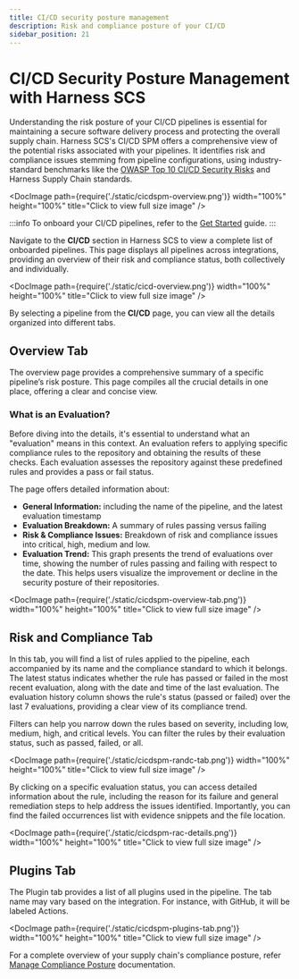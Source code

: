 ```yaml
---
title: CI/CD security posture management
description: Risk and compliance posture of your CI/CD
sidebar_position: 21
---
```


# CI/CD Security Posture Management with Harness SCS

Understanding the risk posture of your CI/CD pipelines is essential for maintaining a secure software delivery process and protecting the overall supply chain. Harness SCS's CI/CD SPM offers a comprehensive view of the potential risks associated with your pipelines. It identifies risk and compliance issues stemming from pipeline configurations, using industry-standard benchmarks like the [OWASP Top 10 CI/CD Security Risks](https://owasp.org/www-project-top-10-ci-cd-security-risks/) and Harness Supply Chain standards.

<DocImage path={require('./static/cicdspm-overview.png')} width="100%" height="100%" title="Click to view full size image" />

:::info
To onboard your CI/CD pipelines, refer to the [Get Started](./get-started) guide.
:::

Navigate to the **CI/CD** section in Harness SCS to view a complete list of onboarded pipelines. This page displays all pipelines across integrations, providing an overview of their risk and compliance status, both collectively and individually.

<DocImage path={require('./static/cicd-overview.png')} width="100%" height="100%" title="Click to view full size image" />

By selecting a pipeline from the **CI/CD** page, you can view all the details organized into different tabs.

## Overview Tab

The overview page provides a comprehensive summary of a specific pipeline’s risk posture. This page compiles all the crucial details in one place, offering a clear and concise view.

### What is an Evaluation?

Before diving into the details, it's essential to understand what an "evaluation" means in this context. An evaluation refers to applying specific compliance rules to the repository and obtaining the results of these checks. Each evaluation assesses the repository against these predefined rules and provides a pass or fail status.


The page offers detailed information about:

* **General Information:** including the name of the pipeline, and the latest evaluation timestamp
* **Evaluation Breakdown:** A summary of rules passing versus failing
* **Risk & Compliance Issues:** Breakdown of risk and compliance issues into critical, high, medium and low.
* **Evaluation Trend:** This graph presents the trend of evaluations over time, showing the number of rules passing and failing with respect to the date. This helps users visualize the improvement or decline in the security posture of their repositories.

<DocImage path={require('./static/cicdspm-overview-tab.png')} width="100%" height="100%" title="Click to view full size image" />

## Risk and Compliance Tab

In this tab, you will find a list of rules applied to the pipeline, each accompanied by its name and the compliance standard to which it belongs. The latest status indicates whether the rule has passed or failed in the most recent evaluation, along with the date and time of the last evaluation. The evaluation history column shows the rule's status (passed or failed) over the last 7 evaluations, providing a clear view of its compliance trend.

Filters can help you narrow down the rules based on severity, including low, medium, high, and critical levels. You can filter the rules by their evaluation status, such as passed, failed, or all. 

<DocImage path={require('./static/cicdspm-randc-tab.png')} width="100%" height="100%" title="Click to view full size image" />


By clicking on a specific evaluation status, you can access detailed information about the rule, including the reason for its failure and general remediation steps to help address the issues identified. Importantly, you can find the failed occurrences list with evidence snippets and the file location.

<DocImage path={require('./static/cicdspm-rac-details.png')} width="100%" height="100%" title="Click to view full size image" />

## Plugins Tab​
The Plugin tab provides a list of all plugins used in the pipeline. The tab name may vary based on the integration. For instance, with GitHub, it will be labeled Actions.

<DocImage path={require('./static/cicdspm-plugins-tab.png')} width="100%" height="100%" title="Click to view full size image" />

For a complete overview of your supply chain's compliance posture, refer [Manage Compliance Posture](./manage-risk-and-compliance/manage-compliance-posture) documentation.
